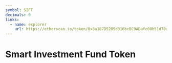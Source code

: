 ```yaml
---
symbol: SIFT
decimals: 0
links:
  - name: explorer
    url: https://etherscan.io/token/0x8a187D5285d316bcBC9ADafc08b51d70a0d8e000
---
```


# Smart Investment Fund Token
